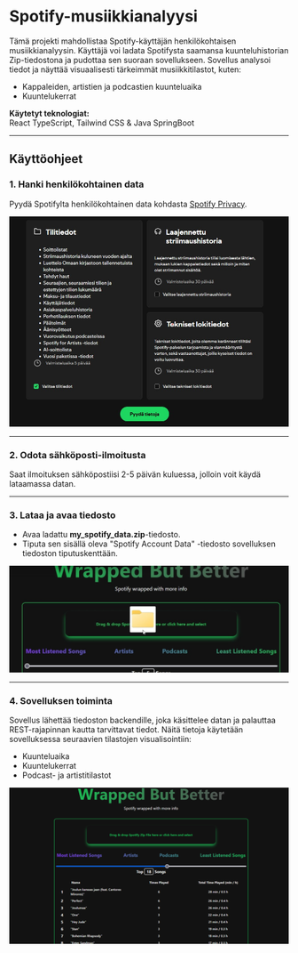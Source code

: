 # Spotify-musiikkianalyysi

Tämä projekti mahdollistaa Spotify-käyttäjän henkilökohtaisen musiikkianalyysin. Käyttäjä voi ladata Spotifysta saamansa kuunteluhistorian Zip-tiedostona ja pudottaa sen suoraan sovellukseen. Sovellus analysoi tiedot ja näyttää visuaalisesti tärkeimmät musiikkitilastot, kuten:

- Kappaleiden, artistien ja podcastien kuunteluaika
- Kuuntelukerrat

**Käytetyt teknologiat:**  
React TypeScript, Tailwind CSS & Java SpringBoot

---

## Käyttöohjeet

### 1. Hanki henkilökohtainen data

Pyydä Spotifylta henkilökohtainen data kohdasta [Spotify Privacy](https://www.spotify.com/fi/account/privacy/).

<img src="./src/assets/wrappedwheredata.jpg" alt="Privacy data request" width="700" />

---

### 2. Odota sähköposti-ilmoitusta

Saat ilmoituksen sähköpostiisi 2-5 päivän kuluessa, jolloin voit käydä lataamassa datan.

---

### 3. Lataa ja avaa tiedosto

- Avaa ladattu **my_spotify_data.zip**-tiedosto.
- Tiputa sen sisällä oleva "Spotify Account Data" -tiedosto sovelluksen tiedoston tiputuskenttään.

<img src="./src/assets/dropfilewrapped.jpg" alt="Drop file area" width="700" />

---

### 4. Sovelluksen toiminta

Sovellus lähettää tiedoston backendille, joka käsittelee datan ja palauttaa REST-rajapinnan kautta tarvittavat tiedot. Näitä tietoja käytetään sovelluksessa seuraavien tilastojen visualisointiin:

- Kuunteluaika
- Kuuntelukerrat
- Podcast- ja artistitilastot

<img src="./src/assets/wrapped.png" alt="Drop file area" width="700" />
